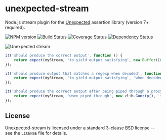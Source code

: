 unexpected-stream
=================

Node.js stream plugin for the [Unexpected](https://unexpectedjs.github.io/) assertion library (version 7+ required).

[![NPM version](https://badge.fury.io/js/unexpected-stream.svg)](http://badge.fury.io/js/unexpected-stream)
[![Build Status](https://travis-ci.org/unexpectedjs/unexpected-stream.svg?branch=master)](https://travis-ci.org/unexpectedjs/unexpected-stream)
[![Coverage Status](https://coveralls.io/repos/unexpectedjs/unexpected-stream/badge.svg)](https://coveralls.io/r/unexpectedjs/unexpected-stream)
[![Dependency Status](https://david-dm.org/unexpectedjs/unexpected-stream.svg)](https://david-dm.org/unexpectedjs/unexpected-stream)

![Unexpected stream](http://www.lolzhumor.com/wp-content/uploads/2013/04/sOnmv1G.png)

```js
it('should produce the correct output', function () {
    return expect(myStream, 'to yield output satisfying', new Buffer([0x01, 0x02, 0x03));
});

it('should produce output that matches a regexp when decoded', function () {
    return expect(myStream, 'to yield output satisfying', 'when decoded as', 'utf-8', /foo.*bar/);
});

it('should produce the correct output after being piped through a proxy stream', function () {
    return expect(myStream, 'when piped through', new zlib.Gunzip(), 'to yield output satisfying', new Buffer('abcdef'));
});
```

License
-------

Unexpected-stream is licensed under a standard 3-clause BSD license -- see
the `LICENSE` file for details.
